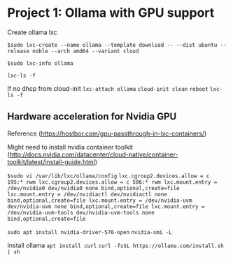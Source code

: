 # Project 1: Ollama with GPU support

Create ollama lxc

`$sudo lxc-create --name ollama --template download -- --dist ubuntu --release noble --arch amd64 --variant cloud`

`$sudo lxc-info ollama`

`lxc-ls -f`

If no dhcp from cloud-init
`lxc-attach ollama`
`cloud-init clean`
`reboot`
`lxc-ls -f`
## Hardware acceleration for Nvidia GPU
Reference (https://hostbor.com/gpu-passthrough-in-lxc-containers/)

Might need to install nvidia container toolkit
(http://docs.nvidia.com/datacenter/cloud-native/container-toolkit/latest/install-guide.html)


`$sudo vi /var/lib/lxc/ollama/config`
`lxc.cgroup2.devices.allow = c 195:* rwm
lxc.cgroup2.devices.allow = c 506:* rwm
lxc.mount.entry = /dev/nvidia0 dev/nvidia0 none bind,optional,create=file
lxc.mount.entry = /dev/nvidiactl dev/nvidiactl none bind,optional,create=file
lxc.mount.entry = /dev/nvidia-uvm dev/nvidia-uvm none bind,optional,create=file
lxc.mount.entry = /dev/nvidia-uvm-tools dev/nvidia-uvm-tools none bind,optional,create=file`

`sudo apt install nvidia-driver-570-open`
`nvidia-smi -L`

Install ollama
`apt install curl`
`curl -fsSL https://ollama.com/install.sh | sh`
